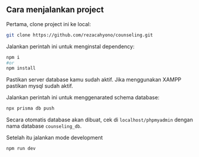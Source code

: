 ## Cara menjalankan project

Pertama, clone project ini ke local:
```bash
git clone https://github.com/rezacahyono/counseling.git
```
Jalankan perintah ini untuk menginstal dependency:
```bash
npm i
#or
npm install
```
Pastikan server database kamu sudah aktif. Jika menggunakan XAMPP pastikan mysql sudah aktif.

Jalankan perintah ini untuk menggenarated schema database:
```bash
npx prisma db push
```
Secara otomatis database akan dibuat, cek di `localhost/phpmyadmin` dengan nama database `counseling_db`.

Setelah itu jalankan mode development
```bash
npm run dev
```